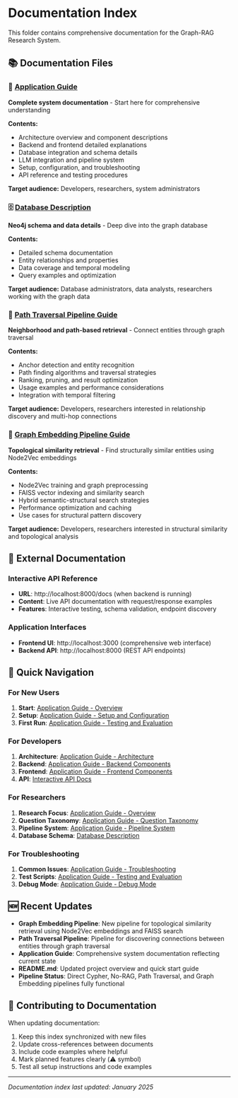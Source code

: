 # Documentation Index

This folder contains comprehensive documentation for the Graph-RAG Research System.

## 📚 Documentation Files

### 🚀 [Application Guide](application_guide.md)
**Complete system documentation** - Start here for comprehensive understanding

**Contents:**
- Architecture overview and component descriptions
- Backend and frontend detailed explanations  
- Database integration and schema details
- LLM integration and pipeline system
- Setup, configuration, and troubleshooting
- API reference and testing procedures

**Target audience:** Developers, researchers, system administrators

### 🗄️ [Database Description](db_description.md)
**Neo4j schema and data details** - Deep dive into the graph database

**Contents:**
- Detailed schema documentation
- Entity relationships and properties
- Data coverage and temporal modeling
- Query examples and optimization

**Target audience:** Database administrators, data analysts, researchers working with the graph data

### 🔗 [Path Traversal Pipeline Guide](path_traversal_pipeline_guide.md)
**Neighborhood and path-based retrieval** - Connect entities through graph traversal

**Contents:**
- Anchor detection and entity recognition
- Path finding algorithms and traversal strategies
- Ranking, pruning, and result optimization
- Usage examples and performance considerations
- Integration with temporal filtering

**Target audience:** Developers, researchers interested in relationship discovery and multi-hop connections

### 🧠 [Graph Embedding Pipeline Guide](graph_embedding_pipeline_guide.md)
**Topological similarity retrieval** - Find structurally similar entities using Node2Vec embeddings

**Contents:**
- Node2Vec training and graph preprocessing
- FAISS vector indexing and similarity search
- Hybrid semantic-structural search strategies
- Performance optimization and caching
- Use cases for structural pattern discovery

**Target audience:** Developers, researchers interested in structural similarity and topological analysis

## 🔗 External Documentation

### Interactive API Reference
- **URL**: http://localhost:8000/docs (when backend is running)
- **Content**: Live API documentation with request/response examples
- **Features**: Interactive testing, schema validation, endpoint discovery

### Application Interfaces
- **Frontend UI**: http://localhost:3000 (comprehensive web interface)
- **Backend API**: http://localhost:8000 (REST API endpoints)

## 📖 Quick Navigation

### For New Users
1. **Start**: [Application Guide - Overview](application_guide.md#overview)
2. **Setup**: [Application Guide - Setup and Configuration](application_guide.md#setup-and-configuration)
3. **First Run**: [Application Guide - Testing and Evaluation](application_guide.md#testing-and-evaluation)

### For Developers
1. **Architecture**: [Application Guide - Architecture](application_guide.md#architecture)
2. **Backend**: [Application Guide - Backend Components](application_guide.md#backend-components)
3. **Frontend**: [Application Guide - Frontend Components](application_guide.md#frontend-components)
4. **API**: [Interactive API Docs](http://localhost:8000/docs)

### For Researchers  
1. **Research Focus**: [Application Guide - Overview](application_guide.md#overview)
2. **Question Taxonomy**: [Application Guide - Question Taxonomy](application_guide.md#question-taxonomy)
3. **Pipeline System**: [Application Guide - Pipeline System](application_guide.md#pipeline-system)
4. **Database Schema**: [Database Description](db_description.md)

### For Troubleshooting
1. **Common Issues**: [Application Guide - Troubleshooting](application_guide.md#troubleshooting)
2. **Test Scripts**: [Application Guide - Testing and Evaluation](application_guide.md#testing-and-evaluation)
3. **Debug Mode**: [Application Guide - Debug Mode](application_guide.md#debug-mode)

## 🆕 Recent Updates

- **Graph Embedding Pipeline**: New pipeline for topological similarity retrieval using Node2Vec embeddings and FAISS search
- **Path Traversal Pipeline**: Pipeline for discovering connections between entities through graph traversal
- **Application Guide**: Comprehensive system documentation reflecting current state
- **README.md**: Updated project overview and quick start guide
- **Pipeline Status**: Direct Cypher, No-RAG, Path Traversal, and Graph Embedding pipelines fully functional

## 📝 Contributing to Documentation

When updating documentation:
1. Keep this index synchronized with new files
2. Update cross-references between documents
3. Include code examples where helpful
4. Mark planned features clearly (⚠️ symbol)
5. Test all setup instructions and code examples

---

*Documentation index last updated: January 2025* 